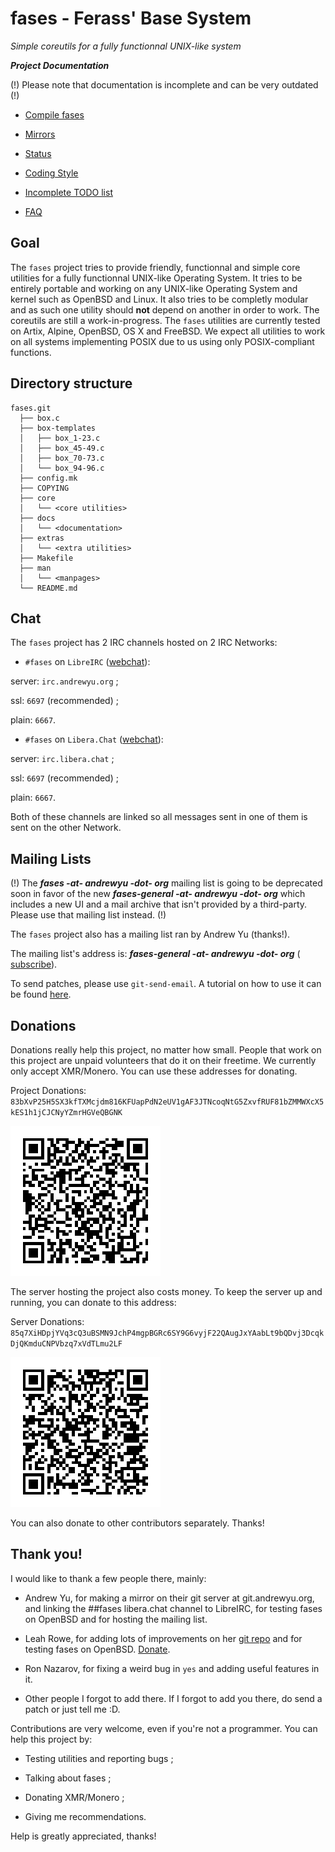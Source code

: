 # fases - Ferass' Base System

*Simple coreutils for a fully functionnal UNIX-like system*

***Project Documentation***

(!) Please note that documentation is incomplete and can be very outdated (!)

- [Compile fases](docs/COMPILE.md)

- [Mirrors](docs/MIRRORS.md)

- [Status](docs/STATUS.md)

- [Coding Style](docs/CODING_STYLE.md)

- [Incomplete TODO list](docs/TODO.md)

- [FAQ](docs/FAQ.md)

## Goal

The `fases` project tries to provide friendly, functionnal and simple core 
utilities for a fully functionnal UNIX-like Operating System. It tries to 
be entirely portable and working on any UNIX-like Operating System and kernel 
such as OpenBSD and Linux. It also tries to be completly modular and as such 
one utility should **not** depend on another in order to work. The coreutils 
are still a work-in-progress.
The `fases` utilities are currently tested on Artix, Alpine, OpenBSD, OS X and
FreeBSD. We expect all utilities to work on all systems implementing POSIX 
due to us using only POSIX-compliant functions.

## Directory structure

```
fases.git
  ├── box.c
  ├── box-templates
  │   ├── box_1-23.c
  │   ├── box_45-49.c
  │   ├── box_70-73.c
  │   └── box_94-96.c
  ├── config.mk
  ├── COPYING
  ├── core
  │   └── <core utilities>
  ├── docs
  │   └── <documentation>
  ├── extras
  │   └── <extra utilities>
  ├── Makefile
  ├── man
  │   └── <manpages>
  └── README.md
```

## Chat

The `fases` project has 2 IRC channels hosted on 2 IRC Networks:

- `#fases` on `LibreIRC` ([webchat](https://kiwi.andrewyu.org/#fases)):

server: `irc.andrewyu.org` ;

ssl: `6697` (recommended) ;

plain: `6667`.

- `#fases` on `Libera.Chat` ([webchat](https://web.libera.chat/#fases)):

server: `irc.libera.chat` ;

ssl: `6697` (recommended) ;

plain: `6667`.

Both of these channels are linked so all messages sent in one of them 
is sent on the other Network.

## Mailing Lists

(!) The ***fases -at- andrewyu -dot- org*** mailing list is going to be 
deprecated soon in favor of the new 
***fases-general -at- andrewyu -dot- org*** which includes a new UI and 
a mail archive that isn't provided by a third-party. Please use that 
mailing list instead. (!)

The `fases` project also has a mailing list ran by Andrew Yu (thanks!).

The mailing list's address is: 
***fases-general -at- andrewyu -dot- org*** 
(
[subscribe](https://mail.andrewyu.org/mailman/listinfo/fases-general)). 

To send patches, please use `git-send-email`. A tutorial on how to use 
it can be found [here](https://git-send-email.io/).

## Donations

Donations really help this project, no matter how small. People that work 
on this project are unpaid volunteers that do it on their freetime.
We currently only accept XMR/Monero. You can use these addresses for 
donating.

Project Donations: 
`
83bXvP25H5SX3kfTXMcjdm816KFUapPdN2eUV1gAF3JTNcoqNtG5ZxvfRUF81bZMMWXcX5kES1h1jCJCNyYZmrHGVeQBGNK
`

![](docs/FasesDonationsQR.png)

The server hosting the project also costs money. To keep the server up and 
running, you can donate to this address:

Server Donations: 
`
85q7XiHDpjYVq3cQ3uBSMN9JchP4mgpBGRc6SY9G6vyjF22QAugJxYAabLt9bQDvj3DcqkDjQKmduCNPVbzq7xVdTLmu2LF
`

![](docs/ServerDonationsQR.png)

You can also donate to other contributors separately. Thanks!

## Thank you!

I would like to thank a few people there, mainly:

- Andrew Yu, for making a mirror on their git server at git.andrewyu.org, and 
linking the ##fases libera.chat channel to LibreIRC, for testing fases on
OpenBSD and for hosting the mailing list.

- Leah Rowe, for adding lots of improvements on her 
[git repo](https://notabug.org/vimuser/fases) and for testing fases on OpenBSD.
[Donate](https://www.patreon.com/libreleah).

- Ron Nazarov, for fixing a weird bug in `yes` and adding useful features in 
it.

- Other people I forgot to add there. If I forgot to add you there, do send 
a patch or just tell me :D.

Contributions are very welcome, even if you're not a programmer. You can help 
this project by:

- Testing utilities and reporting bugs ;

- Talking about fases ;

- Donating XMR/Monero ;

- Giving me recommendations.

Help is greatly appreciated, thanks!
